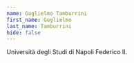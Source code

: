 ```yaml
---
name: Guglielmo Tamburrini
first_name: Guglielmo
last_name: Tamburrini
hide: false
---
```

Università degli Studi di Napoli Federico II.